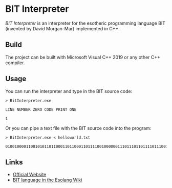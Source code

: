 # BIT Interpreter

_BIT Interpreter_ is an interpreter for the esotheric programming language BIT (invented by David Morgan-Mar) implemented in C++.


## Build

The project can be built with Microsoft Visual C++ 2019 or any other C++ compiler.


## Usage

You can run the interpreter and type in the BIT source code:
```
> BitInterpreter.exe

LINE NUMBER ZERO CODE PRINT ONE

1
```

Or you can pipe a text file with the BIT source code into the program:
```
> BitInterpreter.exe < helloworld.txt

010010000110010101101100011011000110111100100000011101110110111101110010011011000110010000100001
```


## Links

- [Official Website](https://www.dangermouse.net/esoteric/bit.html)
- [BIT language in the Esolang Wiki](https://esolangs.org/wiki/BIT)
